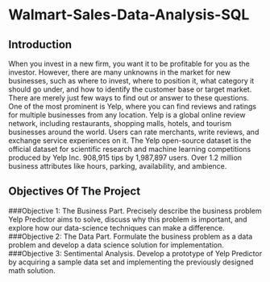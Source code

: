 # Walmart-Sales-Data-Analysis-SQL



## Introduction

When you invest in a new firm, you want it to be profitable for you as the investor. However, there are many unknowns in the market for new businesses, such as where to invest, where to position it, what category it should go under, and how to identify the customer base or target market. There are merely just few ways to find out or answer to these questions. One of the most prominent is Yelp, where you can find reviews and ratings for multiple businesses from any location.
Yelp is a global online review network, including restaurants, shopping malls, hotels, and tourism businesses around the world. Users can rate merchants, write reviews, and exchange service experiences on it. The Yelp open-source dataset is the official dataset for scientific research and machine learning competitions produced by Yelp Inc. 908,915 tips by 1,987,897 users. Over 1.2 million business attributes like hours, parking, availability, and ambience.

## Objectives Of The Project

###Objective 1: The Business Part. Precisely describe the business problem Yelp Predictor aims to solve, discuss why this problem is important, and explore how our data-science techniques can make a difference.
###Objective 2: The Data Part. Formulate the business problem as a data problem and develop a data science solution for implementation.
###Objective 3: Sentimental Analysis. Develop a prototype of Yelp Predictor by acquiring a sample data set and implementing the previously designed math solution.


